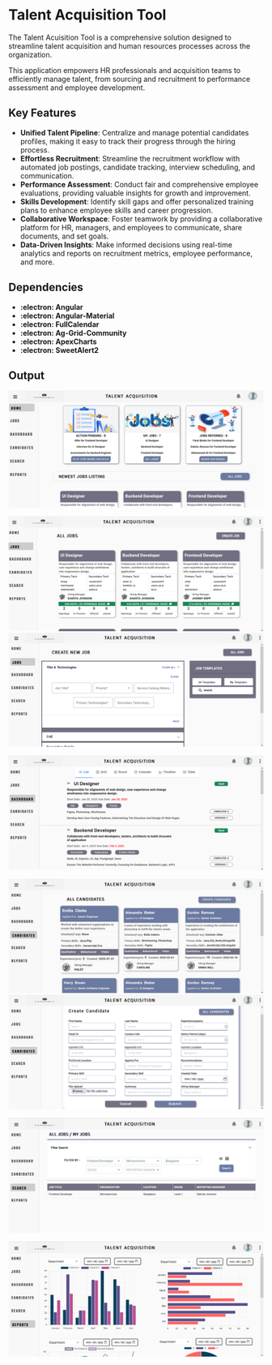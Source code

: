 # Talent Acquisition Tool

The Talent Acuisition Tool is a comprehensive solution designed to streamline talent acquisition and human resources processes across the organization.

This application empowers HR professionals and acquisition teams to efficiently manage talent, from sourcing and recruitment to performance assessment and employee development.

## Key Features

* **Unified Talent Pipeline**: Centralize and manage potential candidates profiles, making it easy to track their progress through the hiring process.
* **Effortless Recruitment**: Streamline the recruitment workflow with automated job postings, candidate tracking, interview scheduling, and communication.
* **Performance Assessment**: Conduct fair and comprehensive employee evaluations, providing valuable insights for growth and improvement.
* **Skills Development**:  Identify skill gaps and offer personalized training plans to enhance employee skills and career progression.
* **Collaborative Workspace**: Foster teamwork by providing a collaborative platform for HR, managers, and employees to communicate, share documents, and set goals.
* **Data-Driven Insights**: Make informed decisions using real-time analytics and reports on recruitment metrics, employee performance, and more. 

## Dependencies

* **:electron: Angular**
* **:electron: Angular-Material**
* **:electron: FullCalendar**
* **:electron: Ag-Grid-Community**
* **:electron: ApexCharts**
* **:electron: SweetAlert2**

## Output

![Image](src/assets/home_page.png)

![Image](src/assets/jobs_all.png)
![Image](src/assets/jobs_createnew.png)

![Image](src/assets/dashboard_list.png)

![Image](src/assets/candidates_all.png)
![Image](src/assets/candidate_create.png)

![Image](src/assets/search_jobs.png)

![Image](src/assets/reports.png)

